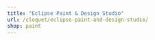 ```yaml
---
title: "Eclipse Paint & Design Studio"
url: /cloquet/eclipse-paint-and-design-studio/
shop: paint
---
```

